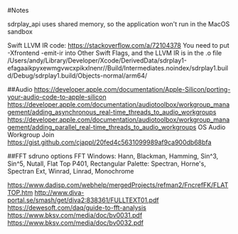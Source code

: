 #Notes

sdrplay_api uses shared memory, so the application won't run in the MacOS sandbox

Swift LLVM IR code: <https://stackoverflow.com/a/72104378>
You need to put -Xfrontend -emit-ir into Other Swift Flags, and the LLVM IR is in the .o file
/Users/andy/Library/Developer/Xcode/DerivedData/sdrplay1-efagaaikpyxewmgvwcxpikxlnenr//Build/Intermediates.noindex/sdrplay1.build/Debug/sdrplay1.build/Objects-normal/arm64/

##Audio
<https://developer.apple.com/documentation/Apple-Silicon/porting-your-audio-code-to-apple-silicon>
<https://developer.apple.com/documentation/audiotoolbox/workgroup_management/adding_asynchronous_real-time_threads_to_audio_workgroups>
<https://developer.apple.com/documentation/audiotoolbox/workgroup_management/adding_parallel_real-time_threads_to_audio_workgroups>
OS Audio Workgroup Join <https://gist.github.com/cjappl/20fed4c5631099989af9ca900db68bfa>

##FFT
sdruno options
FFT Windows: Hann, Blackman, Hamming, Sin^3, Sin^5, Nutall, Flat Top P401, Rectangular
Palette: Spectran, Horne's, Spectran Ext, Winrad, Linrad, Monochrome

https://www.dadisp.com/webhelp/mergedProjects/refman2/FncrefFK/FLATTOP.htm
http://www.diva-portal.se/smash/get/diva2:838361/FULLTEXT01.pdf
https://dewesoft.com/daq/guide-to-fft-analysis
https://www.bksv.com/media/doc/bv0031.pdf
https://www.bksv.com/media/doc/bv0032.pdf
